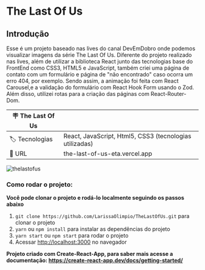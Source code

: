 # The Last Of Us

## Introdução

Esse é um projeto baseado nas lives do canal DevEmDobro onde podemos visualizar imagens da série The Last Of Us. Diferente do projeto realizado nas lives, além de utilizar a biblioteca React junto das tecnologias base do FrontEnd como CSS3, HTML5 e JavaScript, também criei uma página de contato com um formulário e página de "não encontrado" caso ocorra um erro 404, por exemplo. Sendo assim, a animação foi feita com React Carousel,e a validação do formulário com React Hook Form usando o Zod. Além disso, utilizei rotas para a criação das páginas com React-Router-Dom.

| :placard: The Last Of Us |     |
| -------------  | --- |
|:label: Tecnologias | React, JavaScript, Html5, CSS3 (tecnologias utilizadas)|
| :rocket: URL         | the-last-of-us-eta.vercel.app

![thelastofus](https://user-images.githubusercontent.com/50180854/230744955-f0d156c6-e808-4cd9-adc1-ec5b7df1f378.png#vitrinedev)


### Como rodar o projeto:

**Você pode clonar o projeto e rodá-lo localmente seguindo os passos abaixo**

1. `git clone https://github.com/LarissaOlimpio/TheLastOfUs.git` para clonar o projeto
2. `yarn` ou `npm install` para instalar as dependências do projeto
3. `yarn start` ou `npm start` para rodar o projeto
4. Acessar [http://localhost:3000](http://localhost:3000) no navegador


**Projeto criado com Create-React-App, para saber mais acesse a documentação: https://create-react-app.dev/docs/getting-started/**
